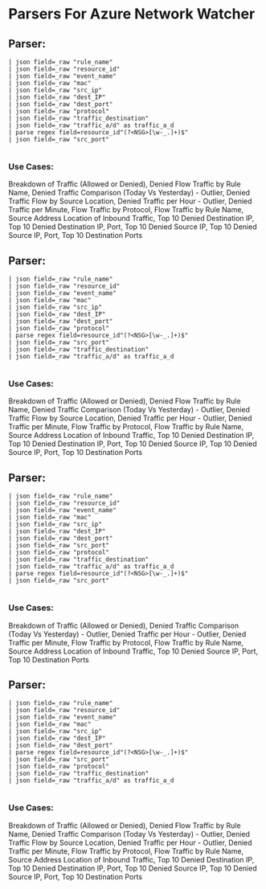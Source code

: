 # Parsers For Azure Network Watcher

## Parser:
```
| json field=_raw "rule_name" 
| json field=_raw "resource_id"
| json field=_raw "event_name"
| json field=_raw "mac"
| json field=_raw "src_ip"
| json field=_raw "dest_IP"
| json field=_raw "dest_port"
| json field=_raw "protocol"
| json field=_raw "traffic_destination"
| json field=_raw "traffic_a/d" as traffic_a_d
| parse regex field=resource_id"(?<NSG>[\w-_.]+)$"
| json field=_raw "src_port"
 
```
### Use Cases:
Breakdown of Traffic (Allowed or Denied), Denied Flow Traffic by Rule Name, Denied Traffic Comparison (Today Vs Yesterday) - Outlier, Denied Traffic Flow by Source Location, Denied Traffic per Hour -  Outlier, Denied Traffic per Minute, Flow Traffic by Protocol, Flow Traffic by Rule Name, Source Address Location of Inbound Traffic, Top 10 Denied Destination IP, Top 10 Denied Destination IP, Port, Top 10 Denied Source IP, Top 10 Denied Source IP, Port, Top 10 Destination Ports



## Parser:
```
| json field=_raw "rule_name" 
| json field=_raw "resource_id"
| json field=_raw "event_name"
| json field=_raw "mac"
| json field=_raw "src_ip"
| json field=_raw "dest_IP"
| json field=_raw "dest_port"
| json field=_raw "protocol"
| parse regex field=resource_id"(?<NSG>[\w-_.]+)$"
| json field=_raw "src_port"
| json field=_raw "traffic_destination"
| json field=_raw "traffic_a/d" as traffic_a_d
 
```
### Use Cases:
Breakdown of Traffic (Allowed or Denied), Denied Flow Traffic by Rule Name, Denied Traffic Comparison (Today Vs Yesterday) - Outlier, Denied Traffic Flow by Source Location, Denied Traffic per Hour -  Outlier, Denied Traffic per Minute, Flow Traffic by Protocol, Flow Traffic by Rule Name, Source Address Location of Inbound Traffic, Top 10 Denied Destination IP, Top 10 Denied Destination IP, Port, Top 10 Denied Source IP, Top 10 Denied Source IP, Port, Top 10 Destination Ports



## Parser:
```
| json field=_raw "rule_name" 
| json field=_raw "resource_id"
| json field=_raw "event_name"
| json field=_raw "mac"
| json field=_raw "src_ip"
| json field=_raw "dest_IP"
| json field=_raw "dest_port"
| json field=_raw "src_port"
| json field=_raw "protocol"
| json field=_raw "traffic_destination"
| json field=_raw "traffic_a/d" as traffic_a_d
| parse regex field=resource_id"(?<NSG>[\w-_.]+)$"
| json field=_raw "src_port"
 
```
### Use Cases:
Breakdown of Traffic (Allowed or Denied), Denied Traffic Comparison (Today Vs Yesterday) - Outlier, Denied Traffic per Hour -  Outlier, Denied Traffic per Minute, Flow Traffic by Protocol, Flow Traffic by Rule Name, Source Address Location of Inbound Traffic, Top 10 Denied Source IP, Port, Top 10 Destination Ports



## Parser:
```
| json field=_raw "rule_name" 
| json field=_raw "resource_id"
| json field=_raw "event_name"
| json field=_raw "mac"
| json field=_raw "src_ip"
| json field=_raw "dest_IP"
| json field=_raw "dest_port"
| parse regex field=resource_id"(?<NSG>[\w-_.]+)$"
| json field=_raw "src_port"
| json field=_raw "protocol"
| json field=_raw "traffic_destination"
| json field=_raw "traffic_a/d" as traffic_a_d
 
```
### Use Cases:
Breakdown of Traffic (Allowed or Denied), Denied Flow Traffic by Rule Name, Denied Traffic Comparison (Today Vs Yesterday) - Outlier, Denied Traffic Flow by Source Location, Denied Traffic per Hour -  Outlier, Denied Traffic per Minute, Flow Traffic by Protocol, Flow Traffic by Rule Name, Source Address Location of Inbound Traffic, Top 10 Denied Destination IP, Top 10 Denied Destination IP, Port, Top 10 Denied Source IP, Top 10 Denied Source IP, Port, Top 10 Destination Ports


